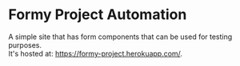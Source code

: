 # Formy Project Automation

A simple site that has form components that can be used for testing purposes.<br>
It's hosted at: https://formy-project.herokuapp.com/.

